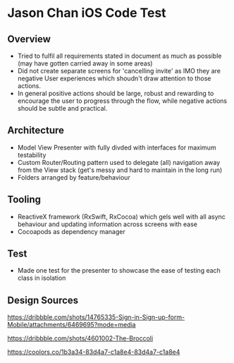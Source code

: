 # Jason Chan iOS Code Test 

## Overview
- Tried to fulfil all requirements stated in document as much as possible (may have gotten carried away in some areas)
- Did not create separate screens for 'cancelling invite' as IMO they are negative User experiences which shoudn't draw attention to those actions. 
- In general positive actions should be large, robust and rewarding to encourage the user to progress through the flow, while negative actions should be subtle and practical.

## Architecture
- Model View Presenter with fully divded with interfaces for maximum testability
- Custom Router/Routing pattern used to delegate (all) navigation away from the View stack (get's messy and hard to maintain in the long run)
- Folders arranged by feature/behaviour


## Tooling
- ReactiveX framework (RxSwift, RxCocoa) which gels well with all async behaviour and updating information across screens with ease
- Cocoapods as dependency manager

## Test
- Made one test for the presenter to showcase the ease of testing each class in isolation

## Design Sources
https://dribbble.com/shots/14765335-Sign-in-Sign-up-form-Mobile/attachments/6469695?mode=media

https://dribbble.com/shots/4601002-The-Broccoli

https://coolors.co/1b3a34-83d4a7-c1a8e4-83d4a7-c1a8e4
